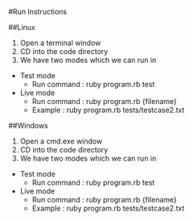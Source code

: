 #Run Instructions

##Linux

1. Open a terminal window
2. CD into the code directory
3. We have two modes which we can run in
  * Test mode
    * Run command : ruby program.rb test
  * Live mode
    * Run command : ruby program.rb {filename}
    * Example : ruby program.rb tests/testcase2.txt

##Windows

1. Open a cmd.exe window
2. CD into the code directory
3. We have two modes which we can run in
  * Test mode
    * Run command : ruby program.rb test
  * Live mode
    * Run command : ruby program.rb {filename}
    * Example : ruby program.rb tests/testcase2.txt
